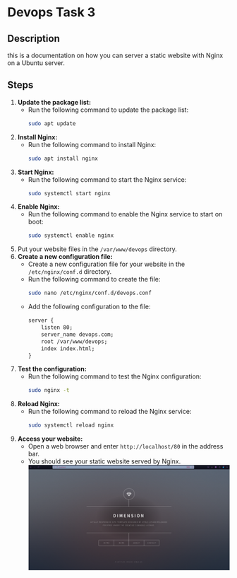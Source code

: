 # Devops Task 3

## Description
this is a documentation on how you can server a static website with Nginx on a Ubuntu server.

## Steps
1. **Update the package list:**
   - Run the following command to update the package list:
     ```bash
     sudo apt update
     ```
2. **Install Nginx:** 
   - Run the following command to install Nginx:
     ```bash
     sudo apt install nginx
     ```
3. **Start Nginx:** 
   - Run the following command to start the Nginx service:
     ```bash
     sudo systemctl start nginx
     ```
4. **Enable Nginx:** 
   - Run the following command to enable the Nginx service to start on boot:
     ```bash
     sudo systemctl enable nginx
     ```
5. Put your website files in the `/var/www/devops` directory.
6. **Create a new configuration file:** 
   - Create a new configuration file for your website in the `/etc/nginx/conf.d` directory.
   - Run the following command to create the file:
     ```bash
     sudo nano /etc/nginx/conf.d/devops.conf
     ```
   - Add the following configuration to the file:
     ```nginx
     server {
         listen 80;
         server_name devops.com;
         root /var/www/devops;
         index index.html;
     }
     ```
7. **Test the configuration:** 
   - Run the following command to test the Nginx configuration:
     ```bash
     sudo nginx -t
     ```
8. **Reload Nginx:** 
   - Run the following command to reload the Nginx service:
     ```bash
     sudo systemctl reload nginx
     ```
9. **Access your website:** 
   - Open a web browser and enter `http://localhost/80` in the address bar.
   - You should see your static website served by Nginx.
   ![Screenshot](localhost.png)